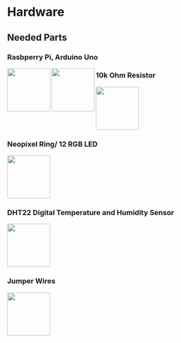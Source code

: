 
# Hardware

## Needed Parts

### Rasbperry Pi, Arduino Uno <br/>
<img align="left" width="100" height="100" src="https://media.digikey.com/photos/Raspberry%20Pi/RASPBERRY-PI-3.jpg">
<img <img align="left" width="100" height="100" src="https://www.kitronik.co.uk/media/catalog/product/cache/1/image/9df78eab33525d08d6e5fb8d27136e95/4/6/4622_large_arduino_uno_main_board.jpg">

### 10k Ohm Resistor <br/>
<img width="100" height="100" src="https://www.jameco.com/Jameco/Products/ProdImag/2237221.jpg">

### Neopixel Ring/ 12 RGB LED <br/>
<img width="100" height="100" src="https://boutique.semageek.com/741-large_default/neopixel-ring-with-12-led-rgb-led-and-driver-integrated.jpg">

### DHT22 Digital Temperature and Humidity Sensor <br/>
<img width="100" height="100" src="https://img2.bgxcdn.com/thumb/view/upload/G13charger/SKU031549%20.jpg">

### Jumper Wires <br/>
<img width="100" height="100" src="https://cdn.solarbotics.com/wp-content//uploads/45040-img_6236wht-5.jpg">

